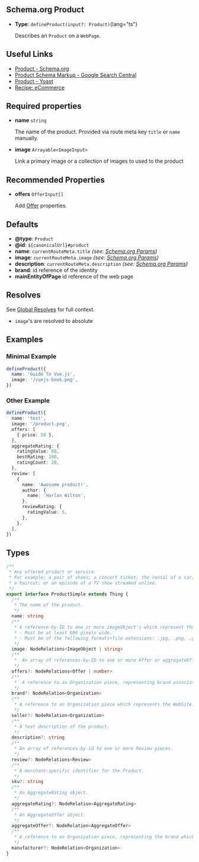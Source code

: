 ## Schema.org Product

- **Type**: `defineProduct(input?: Product)`{lang="ts"}

  Describes an `Product` on a `WebPage`.

## Useful Links

- [Product - Schema.org](https://schema.org/Product)
- [Product Schema Markup - Google Search Central](https://developers.google.com/search/docs/advanced/structured-data/product)
- [Product - Yoast](https://developer.yoast.com/features/schema/pieces/product)
- [Recipe: eCommerce](/schema-org/recipes/e-commerce)

## Required properties

- **name** `string`

  The name of the product. Provided via route meta key `title` or `name` manually.

- **image**  `Arrayable<ImageInput>`

  Link a primary image or a collection of images to used to the product

## Recommended Properties

- **offers** `OfferInput[]`

  Add [Offer](https://schema.org/Offer) properties.

## Defaults

- **@type**: `Product`
- **@id**: `${canonicalUrl}#product`
- **name**: `currentRouteMeta.title` _(see: [Schema.org Params](/guide/getting-started/params))_
- **image**: `currentRouteMeta.image` _(see: [Schema.org Params](/guide/getting-started/params))_
- **description**: `currentRouteMeta.description` _(see: [Schema.org Params](/guide/getting-started/params))_
- **brand**: id reference of the identity
- **mainEntityOfPage** id reference of the web page

## Resolves

See [Global Resolves](/docs/schema-org/guides/get-started/overview#site-page-level-config) for full context.

- `image`'s are resolved to absolute

## Examples

### Minimal Example

```ts
defineProduct({
  name: 'Guide To Vue.js',
  image: '/vuejs-book.png',
})
```

### Other Example

```ts
defineProduct({
  name: 'test',
  image: '/product.png',
  offers: [
    { price: 50 },
  ],
  aggregateRating: {
    ratingValue: 88,
    bestRating: 100,
    ratingCount: 20,
  },
  review: [
    {
      name: 'Awesome product!',
      author: {
        name: 'Harlan Wilton',
      },
      reviewRating: {
        ratingValue: 5,
      },
    },
  ],
})
```

## Types

```ts
/**
 * Any offered product or service.
 * For example: a pair of shoes; a concert ticket; the rental of a car;
 * a haircut; or an episode of a TV show streamed online.
 */
export interface ProductSimple extends Thing {
  /**
   * The name of the product.
   */
  name: string
  /**
   * A reference-by-ID to one or more imageObject's which represent the product.
   * - Must be at least 696 pixels wide.
   * - Must be of the following formats+file extensions: .jpg, .png, .gif ,or .webp.
   */
  image: NodeRelations<ImageObject | string>
  /**
   *  An array of references-by-ID to one or more Offer or aggregateOffer pieces.
   */
  offers?: NodeRelations<Offer | number>
  /**
   *  A reference to an Organization piece, representing brand associated with the Product.
   */
  brand?: NodeRelation<Organization>
  /**
   * A reference to an Organization piece which represents the WebSite.
   */
  seller?: NodeRelation<Organization>
  /**
   * A text description of the product.
   */
  description?: string
  /**
   * An array of references-by-id to one or more Review pieces.
   */
  review?: NodeRelations<Review>
  /**
   * A merchant-specific identifier for the Product.
   */
  sku?: string
  /**
   * An AggregateRating object.
   */
  aggregateRating?: NodeRelation<AggregateRating>
  /**
   * An AggregateOffer object.
   */
  aggregateOffer?: NodeRelation<AggregateOffer>
  /**
   * A reference to an Organization piece, representing the brand which produces the Product.
   */
  manufacturer?: NodeRelation<Organization>
}
```
